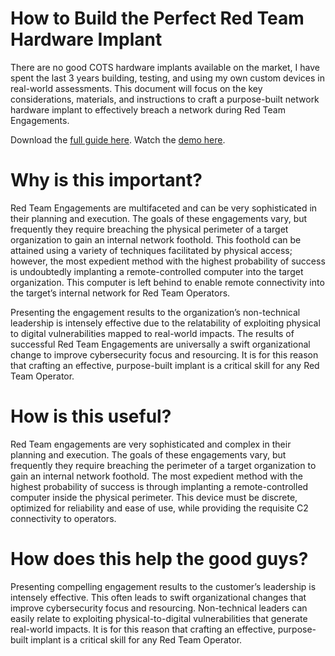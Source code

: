# How to Build the Perfect Red Team Hardware Implant

There are no good COTS hardware implants available on the market, I have spent the last 3 years building, testing, and using my own custom devices in real-world assessments. This document will focus on the key considerations, materials, and instructions to craft a purpose-built network hardware implant to effectively breach a network during Red Team Engagements.

Download the [full guide here](https://github.com/sean-t-smith/T-Mobster/blob/main/How%20to%20Build%20the%20Perfect%20Red%20Team%20Hardware%20Implant%20-%2020230311.pdf). Watch the [demo here](https://youtu.be/uCErFs0Q_7g).

# Why is this important?

Red Team Engagements are multifaceted and can be very sophisticated in their planning and execution. The goals of these engagements vary, but frequently they require breaching the physical perimeter of a target organization to gain an internal network foothold. This foothold can be attained using a variety of techniques facilitated by physical access; however, the most expedient method with the highest probability of success is undoubtedly implanting a remote-controlled computer into the target organization. This computer is left behind to enable remote connectivity into the target’s internal network for Red Team Operators.

Presenting the engagement results to the organization’s non-technical leadership is intensely effective due to the relatability of exploiting physical to digital vulnerabilities mapped to real-world impacts. The results of successful Red Team Engagements are universally a swift organizational change to improve cybersecurity focus and resourcing. It is for this reason that crafting an effective, purpose-built implant is a critical skill for any Red Team Operator.

# How is this useful?

Red Team engagements are very sophisticated and complex in their planning and execution. The goals of these engagements vary, but frequently they require breaching the perimeter of a target organization to gain an internal network foothold. The most expedient method with the highest probability of success is through implanting a remote-controlled computer inside the physical perimeter. This device must be discrete, optimized for reliability and ease of use, while providing the requisite C2 connectivity to operators.

# How does this help the good guys?

Presenting compelling engagement results to the customer’s leadership is intensely effective. This often leads to swift organizational changes that improve cybersecurity focus and resourcing. Non-technical leaders can easily relate to exploiting physical-to-digital vulnerabilities that generate real-world impacts. It is for this reason that crafting an effective, purpose-built implant is a critical skill for any Red Team Operator.






